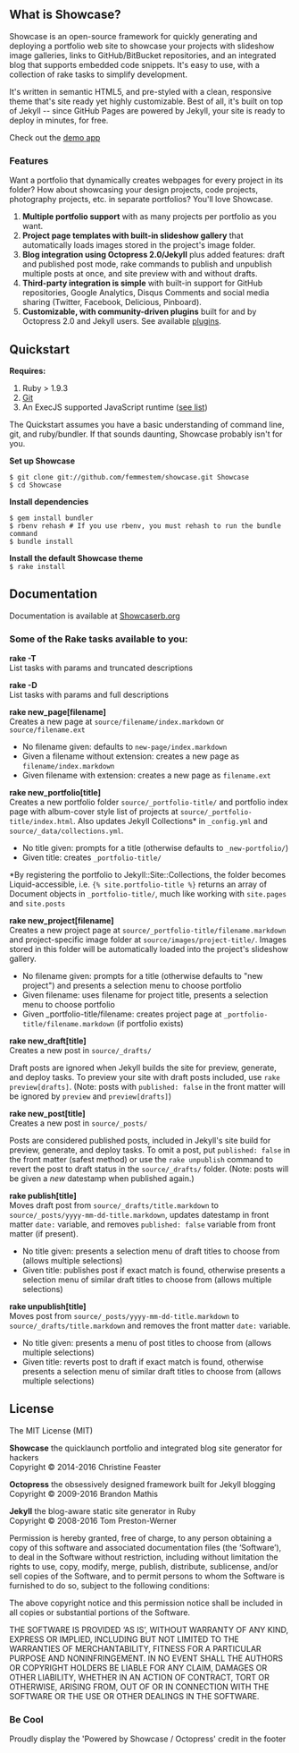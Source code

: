 ## What is Showcase?
Showcase is an open-source framework for quickly generating and deploying a portfolio web site to showcase your projects with slideshow image galleries, links to GitHub/BitBucket repositories, and an integrated blog that supports embedded code snippets. It's easy to use, with a collection of rake tasks to simplify development.

It's written in semantic HTML5, and pre-styled with a clean, responsive theme that's site ready yet highly customizable. Best of all, it's built on top of Jekyll -- since GitHub Pages are powered by Jekyll, your site is ready to deploy in minutes, for free.

Check out the <a target="_blank" href="https://showcase-demo-app.herokuapp.com">demo app</a>


### Features
Want a portfolio that dynamically creates webpages for every project in its folder? How about showcasing your design projects, code projects, photography projects, etc. in separate portfolios? You'll love Showcase.

1. **Multiple portfolio support** with as many projects per portfolio as you want.
2. **Project page templates with built-in slideshow gallery** that automatically loads images stored in the project's image folder.
3. **Blog integration using Octopress 2.0/Jekyll** plus added features: draft and published post mode, rake commands to publish and unpublish multiple posts at once, and site preview with and without drafts.
4. **Third-party integration is simple** with built-in support for GitHub repositories, Google Analytics, Disqus Comments and social media sharing (Twitter, Facebook, Delicious, Pinboard).
5. **Customizable, with community-driven plugins** built for and by Octopress 2.0 and Jekyll users. See available [plugins](https://github.com/imathis/octopress/wiki/3rd-party-plugins).


## Quickstart

**Requires:**

1. Ruby > 1.9.3
2. [Git](http://git-scm.com/)
3. An ExecJS supported JavaScript runtime ([see list](https://github.com/sstephenson/execjs))

The Quickstart assumes you have a basic understanding of command line, git, and ruby/bundler. If that sounds daunting, Showcase probably isn't for you.

**Set up Showcase**  
```
$ git clone git://github.com/femmestem/showcase.git Showcase
$ cd Showcase
```

**Install dependencies**  
```
$ gem install bundler
$ rbenv rehash # If you use rbenv, you must rehash to run the bundle command
$ bundle install
```

**Install the default Showcase theme**  
`$ rake install`

## Documentation

Documentation is available at [Showcaserb.org](http://www.showcaserb.org)

### Some of the Rake tasks available to you:

**rake -T**  
List tasks with params and truncated descriptions

**rake -D**  
List tasks with params and full descriptions

**rake new_page[filename]**  
Creates a new page at `source/filename/index.markdown` or `source/filename.ext`

- No filename given: defaults to `new-page/index.markdown`
- Given a filename without extension: creates a new page as `filename/index.markdown`
- Given filename with extension: creates a new page as `filename.ext`

**rake new_portfolio[title]**  
Creates a new portfolio folder `source/_portfolio-title/` and portfolio index page with album-cover style list of projects at `source/_portfolio-title/index.html`. Also updates Jekyll Collections* in `_config.yml` and `source/_data/collections.yml`.

- No title given: prompts for a title (otherwise defaults to `_new-portfolio/`)
- Given title: creates `_portfolio-title/`

*By registering the portfolio to Jekyll::Site::Collections, the folder becomes Liquid-accessible, i.e. `{% site.portfolio-title %}` returns an array of Document objects in `_portfolio-title/`, much like working with `site.pages` and `site.posts`

**rake new_project[filename]**  
Creates a new project page at `source/_portfolio-title/filename.markdown` and project-specific image folder at `source/images/project-title/`. Images stored in this folder will be automatically loaded into the project's slideshow gallery.

- No filename given: prompts for a title (otherwise defaults to "new project") and presents a selection menu to choose portfolio
- Given filename: uses filename for project title, presents a selection menu to choose portfolio
- Given _portfolio-title/filename: creates project page at `_portfolio-title/filename.markdown` (if portfolio exists)

**rake new_draft[title]**  
Creates a new post in `source/_drafts/`

Draft posts are ignored when Jekyll builds the site for preview, generate, and deploy tasks. To preview your site with draft posts included, use `rake preview[drafts]`. (Note: posts with `published: false` in the front matter will be ignored by `preview` and `preview[drafts]`)

**rake new_post[title]**  
Creates a new post in `source/_posts/`

Posts are considered published posts, included in Jekyll's site build for preview, generate, and deploy tasks. To omit a post, put `published: false` in the front matter (safest method) or use the `rake unpublish` command to revert the post to draft status in the `source/_drafts/` folder. (Note: posts will be given a _new_ datestamp when published again.)

**rake publish[title]**  
Moves draft post from `source/_drafts/title.markdown` to `source/_posts/yyyy-mm-dd-title.markdown`, updates datestamp in front matter `date:` variable, and removes `published: false` variable from front matter (if present).

- No title given: presents a selection menu of draft titles to choose from (allows multiple selections)
- Given title: publishes post if exact match is found, otherwise presents a selection menu of similar draft titles to choose from (allows multiple selections)

**rake unpublish[title]**  
Moves post from `source/_posts/yyyy-mm-dd-title.markdown` to `source/_drafts/title.markdown` and removes the front matter `date:` variable. 

- No title given: presents a menu of post titles to choose from (allows multiple selections)
- Given title: reverts post to draft if exact match is found, otherwise presents a selection menu of similar draft titles to choose from (allows multiple selections)


## License
The MIT License (MIT)

**Showcase** the quicklaunch portfolio and integrated blog site generator for hackers  
Copyright © 2014-2016 Christine Feaster

**Octopress** the obsessively designed framework built for Jekyll blogging  
Copyright © 2009-2016 Brandon Mathis

**Jekyll** the blog-aware static site generator in Ruby  
Copyright © 2008-2016 Tom Preston-Werner


Permission is hereby granted, free of charge, to any person obtaining a copy of this software and associated documentation files (the ‘Software’), to deal in the Software without restriction, including without limitation the rights to use, copy, modify, merge, publish, distribute, sublicense, and/or sell copies of the Software, and to permit persons to whom the Software is furnished to do so, subject to the following conditions:

The above copyright notice and this permission notice shall be included in all copies or substantial portions of the Software.

THE SOFTWARE IS PROVIDED ‘AS IS’, WITHOUT WARRANTY OF ANY KIND, EXPRESS OR IMPLIED, INCLUDING BUT NOT LIMITED TO THE WARRANTIES OF MERCHANTABILITY, FITNESS FOR A PARTICULAR PURPOSE AND NONINFRINGEMENT. IN NO EVENT SHALL THE AUTHORS OR COPYRIGHT HOLDERS BE LIABLE FOR ANY CLAIM, DAMAGES OR OTHER LIABILITY, WHETHER IN AN ACTION OF CONTRACT, TORT OR OTHERWISE, ARISING FROM, OUT OF OR IN CONNECTION WITH THE SOFTWARE OR THE USE OR OTHER DEALINGS IN THE SOFTWARE.

### Be Cool
Proudly display the 'Powered by Showcase / Octopress' credit in the footer
